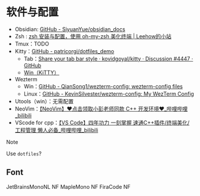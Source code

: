 # 软件与配置
- Obsidian: [GitHub - SiyuanYue/obsidian\_docs](https://github.com/SiyuanYue/obsidian_docs)
- Zsh : [zsh 安装与配置，使用 oh-my-zsh 美化终端 | Leehow的小站](https://www.haoyep.com/posts/zsh-config-oh-my-zsh/)
- Tmux：TODO
- Kitty：[GitHub - patricorgi/dotfiles\_demo](https://github.com/patricorgi/dotfiles_demo)
	- Tab：[Share your tab bar style · kovidgoyal/kitty · Discussion #4447 · GitHub](https://github.com/kovidgoyal/kitty/discussions/4447)
	- [Win（KiTTY）](https://github.com/cyd01/KiTTY)
- Wezterm
	- Win：[GitHub - QianSong1/wezterm-config: wezterm-config files](https://github.com/QianSong1/wezterm-config)
	- Linux：[GitHub - KevinSilvester/wezterm-config: My WezTerm Config](https://github.com/KevinSilvester/wezterm-config)
- Utools（win）：无需配置
- NeoVim：[【NeoVim】❤点击领取小彭老师同款 C++ 开发环境❤\_哔哩哔哩\_bilibili](https://www.bilibili.com/video/BV1FYtee4EaS/?spm_id_from=333.999.0.0&vd_source=33d3156975c92d1beb9e11e8b218f8b0)
- VScode for cpp：[【VS Code】四年功力 一刻掌握 速通C++插件/终端美化/工程管理 懒人必备\_哔哩哔哩\_bilibili](https://www.bilibili.com/video/BV1YG4y1v7uB/?spm_id_from=333.999.0.0&vd_source=33d3156975c92d1beb9e11e8b218f8b0)


> [!Note]
>Use `dotfiles`?

## Font
JetBrainsMonoNL NF
MapleMono NF
FiraCode NF